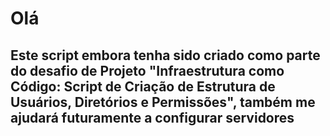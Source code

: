 # Olá

## Este script embora tenha sido criado como parte do desafio de Projeto "Infraestrutura como Código: Script de Criação de Estrutura de Usuários, Diretórios e Permissões", também me ajudará futuramente a configurar servidores


